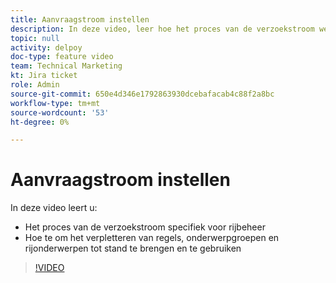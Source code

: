 ```yaml
---
title: Aanvraagstroom instellen
description: In deze video, leer hoe het proces van de verzoekstroom werkt en hoe te om het verpletteren van regels, onderwerpgroepen, en rijonderwerpen tot stand te brengen.
topic: null
activity: delpoy
doc-type: feature video
team: Technical Marketing
kt: Jira ticket
role: Admin
source-git-commit: 650e4d346e1792863930dcebafacab4c88f2a8bc
workflow-type: tm+mt
source-wordcount: '53'
ht-degree: 0%

---
```


# Aanvraagstroom instellen

In deze video leert u:

* Het proces van de verzoekstroom specifiek voor rijbeheer
* Hoe te om het verpletteren van regels, onderwerpgroepen en rijonderwerpen tot stand te brengen en te gebruiken

>[!VIDEO](https://video.tv.adobe.com/v/335222/?quality=12&learn=on)
